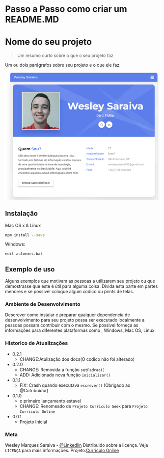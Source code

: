 # Passo a Passo como criar um README.MD

# Nome do seu projeto

> Um resumo curto sobre o que o seu projeto faz

Um ou dois parágrafos sobre seu projeto e o que ele faz.

![](screen.png)

## Instalação

Mac OS x & Linux

```sh
npm install --save
```

Windows:

```sh
edit autoexec.bat
```

## Exemplo de uso

Alguns exemplos que motivam as pessoas a utilizarem seu projeto ou que demostrasse que este é útil para alguma coisa. Divida esta parte em partes menores e se possivel coloque algum codico ou prints de telas.

### Ambiente de Desenvolvimento

Descrever como instalar e preparar qualquer dependencia de desenvolvimento para seu projeto possa ser executado localmente a pessoas possam contribuir com o mesmo. Se possivel forneça as informações para diferentes plataformas como , Windows, Mac OS, Linux.

### Historico de Atualizações

- 0.2.1
  - CHANGE:Atulização dos docs(O codico não foi alterado)
- 0.2.0
  - CHANGE: Removida a função `setPadrao()`
  - ADD: Adicionado nova função `inicializar()`
- 0.1.1
  - FIX: Crash quando executava `escrever()` (Obrigado ao @Cotribuidor)
- 0.1.0
  - o primeiro lançamento estavel
  - CHANGE: Renomeado de `Projeto Curriculo Geek` para
    `Projeto Curriculo Online`
- 0.0.1
  - Projeto Inicial

### Meta

Wesley Marques Saraiva - [@Linkedlin](https://www.linkedin.com/in/wesley-marques-saraiva/)
Distribuido sobre a licença. Veja `LICENÇA` para mais informações.
Projeto:[Curriculo Online](https://wesley-saraiva.github.io/#home)
